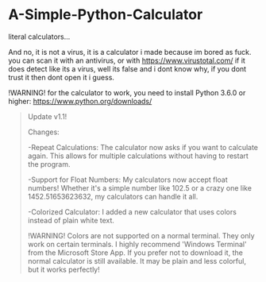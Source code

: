 # A-Simple-Python-Calculator
literal calculators...

And no, it is not a virus, it is a calculator i made because im bored as fuck. you can scan it with an antivirus, or with https://www.virustotal.com/
if it does detect like its a virus, well its false and i dont know why, if you dont trust it then dont open it i guess.

!WARNING! for the calculator to work, you need to install Python 3.6.0 or higher: https://www.python.org/downloads/


> Update v1.1!
>
>Changes:
>
>-Repeat Calculations: The calculator now asks if you want to calculate again. This allows for multiple calculations without having to restart the program.
>
>-Support for Float Numbers: My calculators now accept float numbers! Whether it's a simple number like 102.5 or a crazy one like 1452.51653623632, my calculators can handle it all.
>
>-Colorized Calculator: I added a new calculator that uses colors instead of plain white text.
>
>!WARNING! Colors are not supported on a normal terminal. They only work on certain terminals. I highly recommend 'Windows Terminal' from the Microsoft Store App. If you prefer not to download it, the normal calculator is still available. 
>It may be plain and less colorful, but it works perfectly!
